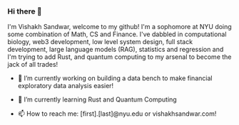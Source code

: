### Hi there 👋
I'm Vishakh Sandwar, welcome to my github! I'm a sophomore at NYU doing some combination of Math, CS and Finance. I've dabbled in computational biology, web3 development, low level system design, full stack development, large language models (RAG), statistics and regression and I'm trying to add Rust, and quantum computing to my arsenal to become the jack of all trades!

- 🔭 I’m currently working on building a data bench to make financial exploratory data analysis easier!

- 🌱 I’m currently learning Rust and Quantum Computing
  
- 📫 How to reach me: [first].[last]@nyu.edu or vishakhsandwar.com!
<!--
![stats](https://github-readme-stats.vercel.app/api?username=VSandwar74&count_private=True&show_icons=True&theme=tokyonight)
![languages](https://github-readme-stats.vercel.app/api/top-langs/?username=VSandwar74&hide=html)
-->
<!--
**VSandwar74/VSandwar74** is a ✨ _special_ ✨ repository because its `README.md` (this file) appears on your GitHub profile.

Here are some ideas to get you started:

- 🔭 I’m currently working on ...
- 🌱 I’m currently learning ...
- 👯 I’m looking to collaborate on ...
- 🤔 I’m looking for help with ...
- 💬 Ask me about ...
- 📫 How to reach me: ...
- 😄 Pronouns: ...
- ⚡ Fun fact: ...
-->
